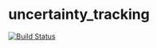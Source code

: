# uncertainty_tracking

[![Build Status](https://travis-ci.com/Kiki-Jiji/uncertainty_tracking.svg?branch=master)](https://travis-ci.com/Kiki-Jiji/uncertainty_tracking)
